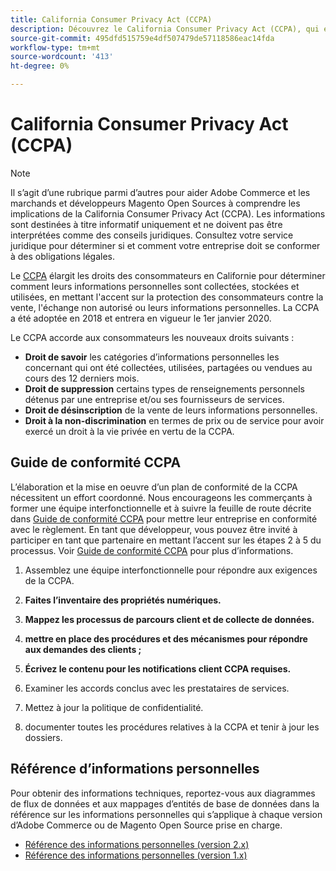 ```yaml
---
title: California Consumer Privacy Act (CCPA)
description: Découvrez le California Consumer Privacy Act (CCPA), qui étend les droits des consommateurs en Californie pour déterminer comment leurs informations personnelles sont collectées, stockées et utilisées.
source-git-commit: 495dfd515759e4df507479de57118586eac14fda
workflow-type: tm+mt
source-wordcount: '413'
ht-degree: 0%

---
```



# California Consumer Privacy Act (CCPA)

>[!NOTE]
>
>Il s’agit d’une rubrique parmi d’autres pour aider Adobe Commerce et les marchands et développeurs Magento Open Sources à comprendre les implications de la California Consumer Privacy Act (CCPA). Les informations sont destinées à titre informatif uniquement et ne doivent pas être interprétées comme des conseils juridiques. Consultez votre service juridique pour déterminer si et comment votre entreprise doit se conformer à des obligations légales.

Le [CCPA](https://oag.ca.gov/privacy/ccpa) élargit les droits des consommateurs en Californie pour déterminer comment leurs informations personnelles sont collectées, stockées et utilisées, en mettant l&#39;accent sur la protection des consommateurs contre la vente, l&#39;échange non autorisé ou leurs informations personnelles. La CCPA a été adoptée en 2018 et entrera en vigueur le 1er janvier 2020.

Le CCPA accorde aux consommateurs les nouveaux droits suivants :

- **Droit de savoir** les catégories d’informations personnelles les concernant qui ont été collectées, utilisées, partagées ou vendues au cours des 12 derniers mois.
- **Droit de suppression** certains types de renseignements personnels détenus par une entreprise et/ou ses fournisseurs de services.
- **Droit de désinscription** de la vente de leurs informations personnelles.
- **Droit à la non-discrimination** en termes de prix ou de service pour avoir exercé un droit à la vie privée en vertu de la CCPA.

## Guide de conformité CCPA

L’élaboration et la mise en oeuvre d’un plan de conformité de la CCPA nécessitent un effort coordonné. Nous encourageons les commerçants à former une équipe interfonctionnelle et à suivre la feuille de route décrite dans [Guide de conformité CCPA](https://experienceleague.adobe.com/docs/commerce-admin/start/compliance/privacy/compliance-ccpa.html) pour mettre leur entreprise en conformité avec le règlement. En tant que développeur, vous pouvez être invité à participer en tant que partenaire en mettant l’accent sur les étapes 2 à 5 du processus. Voir [Guide de conformité CCPA](https://experienceleague.adobe.com/docs/commerce-admin/start/compliance/privacy/compliance-ccpa.html) pour plus d’informations.

1. Assemblez une équipe interfonctionnelle pour répondre aux exigences de la CCPA.

1. **Faites l’inventaire des propriétés numériques.**

1. **Mappez les processus de parcours client et de collecte de données.**

1. **mettre en place des procédures et des mécanismes pour répondre aux demandes des clients ;**

1. **Écrivez le contenu pour les notifications client CCPA requises.**

1. Examiner les accords conclus avec les prestataires de services.

1. Mettez à jour la politique de confidentialité.

1. documenter toutes les procédures relatives à la CCPA et tenir à jour les dossiers.

## Référence d’informations personnelles

Pour obtenir des informations techniques, reportez-vous aux diagrammes de flux de données et aux mappages d’entités de base de données dans la référence sur les informations personnelles qui s’applique à chaque version d’Adobe Commerce ou de Magento Open Source prise en charge.

- [Référence des informations personnelles (version 2.x)](data-m2.md)
- [Référence des informations personnelles (version 1.x)](data-m1.md)
